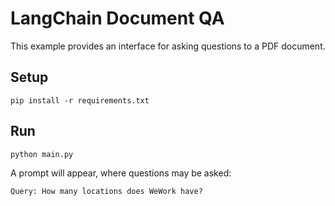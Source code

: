 # LangChain Document QA

This example provides an interface for asking questions to a PDF document.

## Setup

```
pip install -r requirements.txt
```

## Run

```
python main.py
```

A prompt will appear, where questions may be asked:

```
Query: How many locations does WeWork have?
```